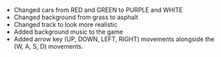 - Changed cars from RED and GREEN to PURPLE and WHITE
- Changed background from grass to asphalt
- Changed track to look more realistic
- Added background music to the game
- Added arrow key (UP, DOWN, LEFT, RIGHT) movements alongside the (W, A, S, D) movements.